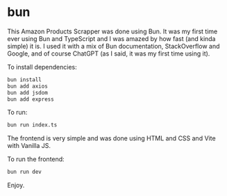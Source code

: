 # bun

This Amazon Products Scrapper was done using Bun.
It was my first time ever using Bun and TypeScript and I was amazed by how fast (and kinda simple) it is.
I used it with a mix of Bun documentation, StackOverflow and Google, and of course ChatGPT (as I said, it was my first time using it).

To install dependencies:

```bash
bun install
bun add axios
bun add jsdom
bun add express
```

To run:

```bash
bun run index.ts
```

The frontend is very simple and was done using HTML and CSS and Vite with Vanilla JS.

To run the frontend:

```bash
bun run dev
```

Enjoy.
